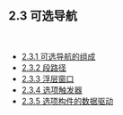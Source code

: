 2.3 可选导航
---------------

&nbsp;

- [2.3.1 可选导航的组成](#2.3.1.)
- [2.3.2 段路径](#2.3.2.)
- [2.3.3 浮层窗口](#2.3.3.)
- [2.3.4 选项触发器](#2.3.4.)
- [2.3.5 选项构件的数据驱动](#2.3.5.)
